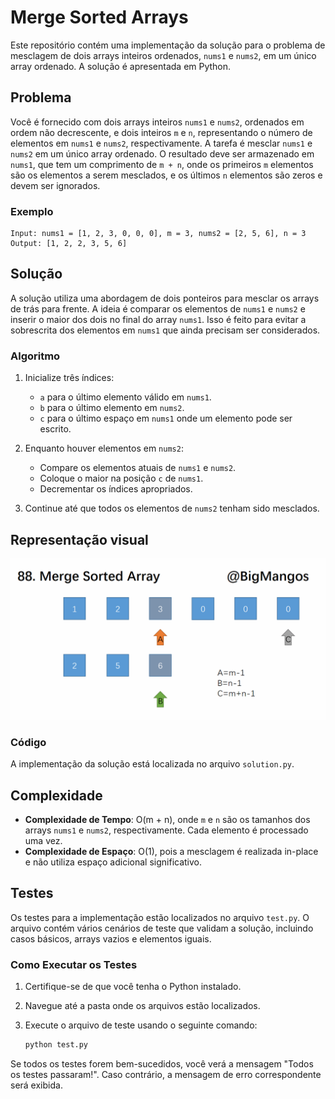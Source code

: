 # Merge Sorted Arrays

Este repositório contém uma implementação da solução para o problema de mesclagem de dois arrays inteiros ordenados, `nums1` e `nums2`, em um único array ordenado. A solução é apresentada em Python.

## Problema

Você é fornecido com dois arrays inteiros `nums1` e `nums2`, ordenados em ordem não decrescente, e dois inteiros `m` e `n`, representando o número de elementos em `nums1` e `nums2`, respectivamente. A tarefa é mesclar `nums1` e `nums2` em um único array ordenado. O resultado deve ser armazenado em `nums1`, que tem um comprimento de `m + n`, onde os primeiros `m` elementos são os elementos a serem mesclados, e os últimos `n` elementos são zeros e devem ser ignorados.

### Exemplo

```plaintext
Input: nums1 = [1, 2, 3, 0, 0, 0], m = 3, nums2 = [2, 5, 6], n = 3
Output: [1, 2, 2, 3, 5, 6]
```

## Solução

A solução utiliza uma abordagem de dois ponteiros para mesclar os arrays de trás para frente. A ideia é comparar os elementos de `nums1` e `nums2` e inserir o maior dos dois no final do array `nums1`. Isso é feito para evitar a sobrescrita dos elementos em `nums1` que ainda precisam ser considerados.

### Algoritmo

1. Inicialize três índices:
   - `a` para o último elemento válido em `nums1`.
   - `b` para o último elemento em `nums2`.
   - `c` para o último espaço em `nums1` onde um elemento pode ser escrito.

2. Enquanto houver elementos em `nums2`:
   - Compare os elementos atuais de `nums1` e `nums2`.
   - Coloque o maior na posição `c` de `nums1`.
   - Decrementar os índices apropriados.

3. Continue até que todos os elementos de `nums2` tenham sido mesclados.

## Representação visual

![Representação visual da solução](./merge_sorted_arrays.gif)

### Código

A implementação da solução está localizada no arquivo `solution.py`.

## Complexidade

- **Complexidade de Tempo**: O(m + n), onde `m` e `n` são os tamanhos dos arrays `nums1` e `nums2`, respectivamente. Cada elemento é processado uma vez.
- **Complexidade de Espaço**: O(1), pois a mesclagem é realizada in-place e não utiliza espaço adicional significativo.

## Testes

Os testes para a implementação estão localizados no arquivo `test.py`. O arquivo contém vários cenários de teste que validam a solução, incluindo casos básicos, arrays vazios e elementos iguais.

### Como Executar os Testes

1. Certifique-se de que você tenha o Python instalado.
2. Navegue até a pasta onde os arquivos estão localizados.
3. Execute o arquivo de teste usando o seguinte comando:

   ```bash
   python test.py
   ```

Se todos os testes forem bem-sucedidos, você verá a mensagem "Todos os testes passaram!". Caso contrário, a mensagem de erro correspondente será exibida.